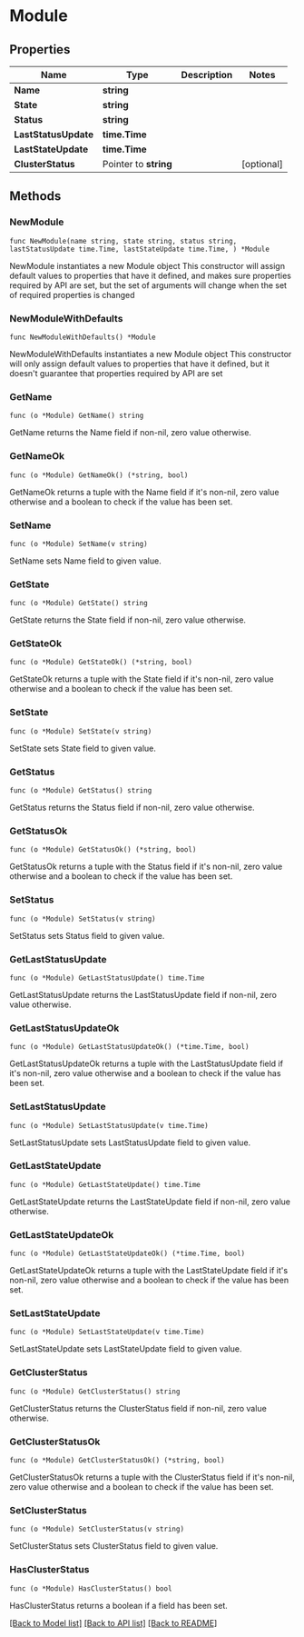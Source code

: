 # Module

## Properties

Name | Type | Description | Notes
------------ | ------------- | ------------- | -------------
**Name** | **string** |  | 
**State** | **string** |  | 
**Status** | **string** |  | 
**LastStatusUpdate** | **time.Time** |  | 
**LastStateUpdate** | **time.Time** |  | 
**ClusterStatus** | Pointer to **string** |  | [optional] 

## Methods

### NewModule

`func NewModule(name string, state string, status string, lastStatusUpdate time.Time, lastStateUpdate time.Time, ) *Module`

NewModule instantiates a new Module object
This constructor will assign default values to properties that have it defined,
and makes sure properties required by API are set, but the set of arguments
will change when the set of required properties is changed

### NewModuleWithDefaults

`func NewModuleWithDefaults() *Module`

NewModuleWithDefaults instantiates a new Module object
This constructor will only assign default values to properties that have it defined,
but it doesn't guarantee that properties required by API are set

### GetName

`func (o *Module) GetName() string`

GetName returns the Name field if non-nil, zero value otherwise.

### GetNameOk

`func (o *Module) GetNameOk() (*string, bool)`

GetNameOk returns a tuple with the Name field if it's non-nil, zero value otherwise
and a boolean to check if the value has been set.

### SetName

`func (o *Module) SetName(v string)`

SetName sets Name field to given value.


### GetState

`func (o *Module) GetState() string`

GetState returns the State field if non-nil, zero value otherwise.

### GetStateOk

`func (o *Module) GetStateOk() (*string, bool)`

GetStateOk returns a tuple with the State field if it's non-nil, zero value otherwise
and a boolean to check if the value has been set.

### SetState

`func (o *Module) SetState(v string)`

SetState sets State field to given value.


### GetStatus

`func (o *Module) GetStatus() string`

GetStatus returns the Status field if non-nil, zero value otherwise.

### GetStatusOk

`func (o *Module) GetStatusOk() (*string, bool)`

GetStatusOk returns a tuple with the Status field if it's non-nil, zero value otherwise
and a boolean to check if the value has been set.

### SetStatus

`func (o *Module) SetStatus(v string)`

SetStatus sets Status field to given value.


### GetLastStatusUpdate

`func (o *Module) GetLastStatusUpdate() time.Time`

GetLastStatusUpdate returns the LastStatusUpdate field if non-nil, zero value otherwise.

### GetLastStatusUpdateOk

`func (o *Module) GetLastStatusUpdateOk() (*time.Time, bool)`

GetLastStatusUpdateOk returns a tuple with the LastStatusUpdate field if it's non-nil, zero value otherwise
and a boolean to check if the value has been set.

### SetLastStatusUpdate

`func (o *Module) SetLastStatusUpdate(v time.Time)`

SetLastStatusUpdate sets LastStatusUpdate field to given value.


### GetLastStateUpdate

`func (o *Module) GetLastStateUpdate() time.Time`

GetLastStateUpdate returns the LastStateUpdate field if non-nil, zero value otherwise.

### GetLastStateUpdateOk

`func (o *Module) GetLastStateUpdateOk() (*time.Time, bool)`

GetLastStateUpdateOk returns a tuple with the LastStateUpdate field if it's non-nil, zero value otherwise
and a boolean to check if the value has been set.

### SetLastStateUpdate

`func (o *Module) SetLastStateUpdate(v time.Time)`

SetLastStateUpdate sets LastStateUpdate field to given value.


### GetClusterStatus

`func (o *Module) GetClusterStatus() string`

GetClusterStatus returns the ClusterStatus field if non-nil, zero value otherwise.

### GetClusterStatusOk

`func (o *Module) GetClusterStatusOk() (*string, bool)`

GetClusterStatusOk returns a tuple with the ClusterStatus field if it's non-nil, zero value otherwise
and a boolean to check if the value has been set.

### SetClusterStatus

`func (o *Module) SetClusterStatus(v string)`

SetClusterStatus sets ClusterStatus field to given value.

### HasClusterStatus

`func (o *Module) HasClusterStatus() bool`

HasClusterStatus returns a boolean if a field has been set.


[[Back to Model list]](../README.md#documentation-for-models) [[Back to API list]](../README.md#documentation-for-api-endpoints) [[Back to README]](../README.md)


